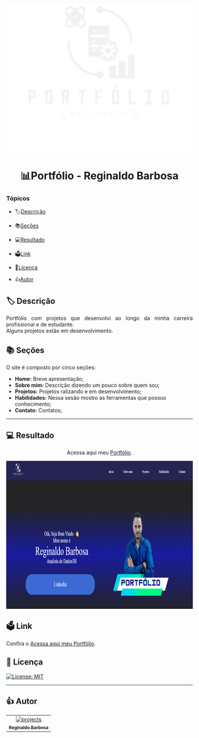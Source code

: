 
<a align="center"> <img src="./img/Logo_regis.svg" alt="portfolio" width="800" height="400"/> </a> 
<br/>
<h1 align="center">📊Portfólio - Reginaldo Barbosa</h1>



### Tópicos 

- 🏷[Descrição](#descrição)

- 📚[Seções](#seções)

- 💻[Resultado](#resultado)

- 🗳[Link](#link)

- 📌[Licença](#licença)

- 👍[Autor](#autor)




## 🏷 Descrição 

<p align="justify">
Portfólio com projetos que desenvolvi ao longo da minha carreira profissional e de estudante.
<br />
    Alguns projetos estão em desenvolvimento.
<br />

</p>



## 📚 Seções

O site é composto por cinco seções:

- **Home:** Breve apresentação;
- **Sobre mim:** Descrição dizendo um pouco sobre quem sou;
- **Projetos:** Projetos ralizando e em desenvolvimento;
- **Habilidades:** Nessa sesão mostro as ferramentas que possuo conhecimento;
- **Contato:** Contatos;

---




## 💻 Resultado

 <p align="center">Acessa aqui meu <a href="https://reginaldo-projects.github.io/Portfolio-Reginaldo-Projects/" target="_blank">Portfólio</a>.</p>

<a align="center"> <img src="./img/preview.png" alt="portfolio" width="800" height="400"/> </a> 

 
## 🗳 Link
 
 <p>Confira o <a href="https://reginaldo-projects.github.io/Portfolio-Reginaldo-Projects/" target="_blank">Acessa aqui meu Portfólio</a>.</p>




## 📌 Licença

[![License: MIT](https://img.shields.io/badge/License-MIT-yellow.svg)](https://github.com/Reginaldo-projects/Portfolio-Reginaldo-Projects/blob/main/LICENSE)


 ---

## 👍 Autor

<table>
  <tr>
    <td align="center">
      <a href="https://github.com/Reginaldo-projects">
        <img src="https://avatars.githubusercontent.com/u/112530481" width="100px;" alt="projects"/><br>
        <sub>
          <b>Reginaldo Barbosa</b>
        </sub>
      </a>
    </td>
  </tr>
</table>

 
